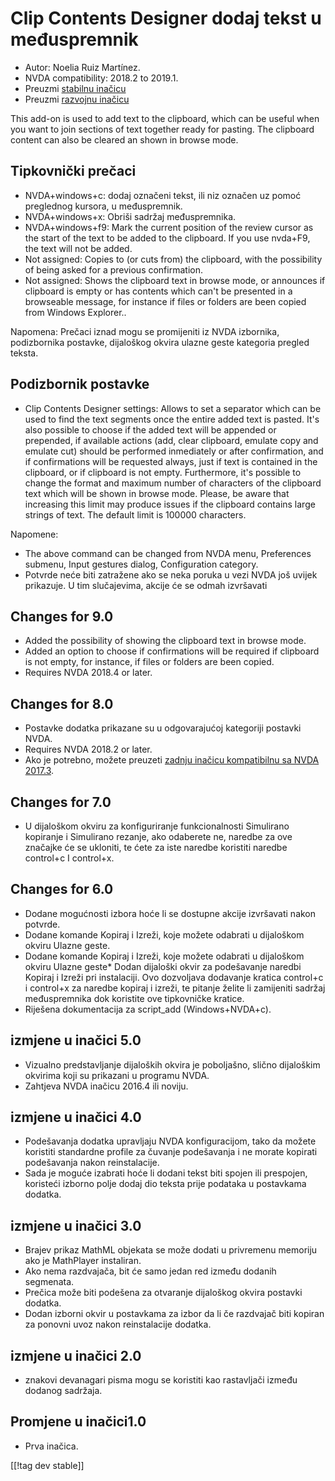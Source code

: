 # Clip Contents Designer dodaj tekst u međuspremnik #

*	Autor: Noelia Ruiz Martínez.
*	NVDA compatibility: 2018.2 to 2019.1.
*	Preuzmi [stabilnu inačicu][1]
*	Preuzmi [razvojnu inačicu][2]

This add-on is used to add text to the clipboard, which can be useful when
you want to join sections of text together ready for pasting.  The clipboard
content can also be cleared an shown in browse mode.

## Tipkovnički prečaci ##
*	NVDA+windows+c: dodaj označeni tekst, ili niz označen uz pomoć preglednog
  kursora, u međuspremnik.
*	NVDA+windows+x: Obriši sadržaj međuspremnika.
*	NVDA+windows+f9: Mark the current position of the review cursor as the start of the text to be added to the clipboard. If you use nvda+F9, the text will not be added.
*	 Not assigned: Copies to (or cuts from) the clipboard, with the possibility of being asked for a previous confirmation.
*	 Not assigned: Shows the clipboard text in browse mode, or announces if clipboard is empty or has contents which can't be presented in a browseable message, for instance if files or folders are been copied from Windows Explorer..

Napomena: Prečaci iznad mogu se promijeniti iz NVDA izbornika, podizbornika
postavke, dijaloškog okvira ulazne geste kategoria pregled teksta.

## Podizbornik postavke ##
*	Clip Contents Designer settings: Allows to set a separator which can be used to find the text segments once the entire added text is pasted.
It's also possible to choose if the added text will be appended or prepended, if available actions (add, clear clipboard, emulate copy and emulate cut) should be performed inmediately or after confirmation, and if confirmations will be requested always, just if text is contained in the clipboard, or if clipboard is not empty.
Furthermore, it's possible to change the format and maximum number of characters of the clipboard text which will be shown in browse mode. Please, be aware that increasing this limit may produce issues if the clipboard contains large strings of text. The default limit is 100000 characters.

Napomene: 

*	The above command can be changed from NVDA menu, Preferences submenu,
  Input gestures dialog, Configuration category.
*	Potvrde neće biti zatražene ako se neka poruka u vezi NVDA još uvijek
  prikazuje. U tim slučajevima, akcije će se odmah izvršavati

## Changes for 9.0

* Added the possibility of showing the clipboard text in browse mode.
* Added an option to choose if confirmations will be required if clipboard
  is not empty, for instance, if files or folders are been copied.
* Requires NVDA 2018.4 or later.

## Changes for 8.0 ##

* Postavke dodatka prikazane su u odgovarajućoj kategoriji postavki NVDA.
* Requires NVDA 2018.2 or later.
* Ako je potrebno, možete preuzeti [zadnju inačicu kompatibilnu sa NVDA
  2017.3][3].

## Changes for 7.0

* U dijaloškom okviru za konfiguriranje funkcionalnosti Simulirano kopiranje
  i Simulirano rezanje, ako odaberete ne, naredbe za ove značajke će se
  ukloniti, te ćete za iste naredbe koristiti naredbe control+c I control+x.

## Changes for 6.0

*	 Dodane mogućnosti izbora hoće li se dostupne akcije izvršavati nakon potvrde.
*	Dodane komande Kopiraj i Izreži, koje možete odabrati u dijaloškom okviru Ulazne geste.
*	 Dodane komande Kopiraj i Izreži, koje možete odabrati u dijaloškom okviru Ulazne geste*	Dodan dijaloški okvir za podešavanje naredbi Kopiraj i Izreži pri instalaciji. Ovo dozvoljava dodavanje kratica control+c i control+x za naredbe kopiraj i izreži, te pitanje želite li zamijeniti sadržaj međuspremnika dok koristite ove tipkovničke kratice.
*	Riješena dokumentacija za script_add (Windows+NVDA+c).

## izmjene u inačici 5.0 ##

*	Vizualno predstavljanje dijaloških okvira je poboljašno, slično dijaloškim
  okvirima koji su prikazani u programu NVDA.
*	Zahtjeva NVDA inačicu 2016.4 ili noviju.

## izmjene u inačici 4.0 ##
*	Podešavanja dodatka upravljaju NVDA konfiguracijom, tako da možete
  koristiti standardne profile za čuvanje podešavanja i ne morate kopirati
  podešavanja nakon reinstalacije.
*	Sada je moguće izabrati hoće li dodani tekst biti spojen ili prespojen,
  koristeći izborno polje dodaj dio teksta prije podataka u postavkama
  dodatka.

## izmjene u inačici 3.0 ##
*	Brajev prikaz MathML objekata se može dodati u privremenu memoriju ako je
  MathPlayer instaliran.
*	Ako nema razdvajača, bit će samo jedan red između dodanih segmenata.
*	Prečica može biti podešena za otvaranje dijaloškog okvira postavki
  dodatka.
*	Dodan izborni okvir u postavkama za izbor da li če razdvajač biti kopiran
  za ponovni uvoz nakon reinstalacije dodatka.

## izmjene u inačici 2.0 ##
*	znakovi devanagari pisma mogu se koristiti kao rastavljači između dodanog
  sadržaja.

## Promjene u inačici1.0 ##
*	Prva inačica.



[[!tag dev stable]]

[1]: https://addons.nvda-project.org/files/get.php?file=ccd

[2]: https://addons.nvda-project.org/files/get.php?file=ccd-dev

[3]: https://addons.nvda-project.org/files/get.php?file=ccd-o
